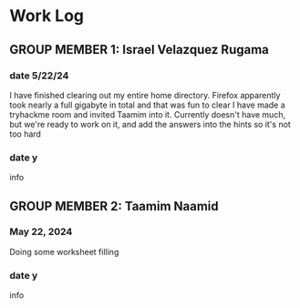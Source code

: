 # Work Log

## GROUP MEMBER 1: Israel Velazquez Rugama

### date 5/22/24

I have finished clearing out my entire home directory. Firefox apparently took nearly a full gigabyte in total and that was fun to clear
I have made a tryhackme room and invited Taamim into it. Currently doesn't have much, but we're ready to work on it, and add the answers into the hints so it's not too hard

### date y

info


## GROUP MEMBER 2: Taamim Naamid

### May 22, 2024

Doing some worksheet filling

### date y

info
